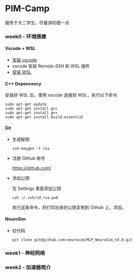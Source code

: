 # PIM-Camp
服务于大二学生，尽量讲的细一点

### week0 - 环境搭建

#### Vscode + WSL

* [安装 vscode](https://code.visualstudio.com/)
* vscode 安装 Remote-SSH 和 WSL 插件
* [安装 WSL](https://zhuanlan.zhihu.com/p/386590591) 



#### C++ Depencency

安装好 WSL 后，使用 vscode 连接到 WSL，执行以下命令

```shell
sudo apt-get update
sudo apt-get install gcc
sudo apt-get install g++
sudo apt-get install build-essential
```



#### Git

* 生成秘钥

  ```shell
  ssh-keygen -t rsa
  ```

  

* 注册 Github 账号

  https://github.com/



* 添加公钥

  在 Settings 里面添加公钥

  ```shell
  cat ~/.ssh/id_rsa.pub
  ```

  执行这条命令，将打印出来的公钥复制到 Github 上，添加。

  

#### NeuroSim

* 拉代码

  ```shell
  git clone git@github.com:neurosim/MLP_NeuroSim_V3.0.git
  ```

  



### week1 - 神经网络





### week2 - 加速器简介